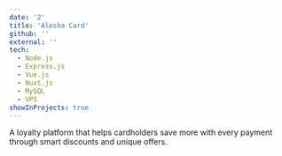 ```yaml
---
date: '2'
title: 'Alesha Card'
github: ''
external: ''
tech:
  - Node.js
  - Express.js
  - Vue.js
  - Nuxt.js
  - MySQL
  - VPS
showInProjects: true
---
```


A loyalty platform that helps cardholders save more with every payment through smart discounts and unique offers.
